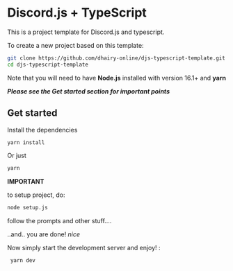 # Discord.js + TypeScript
This is a project template for Discord.js and typescript.

To create a new project based on this template:

```sh
git clone https://github.com/dhairy-online/djs-typescript-template.git
cd djs-typescript-template
```
Note that you will need to have **Node.js** installed with version 16.1+
and **yarn**

***Please see the Get started section for important points***

## Get started
Install the dependencies

```sh
yarn install
```
Or just 
```sh
yarn
```
**IMPORTANT** 

to setup project, do:

```sh
node setup.js
```
follow the prompts and other stuff....

..and.. you are done! *nice*

Now simply start the development server and enjoy! :

```sh
 yarn dev
```


